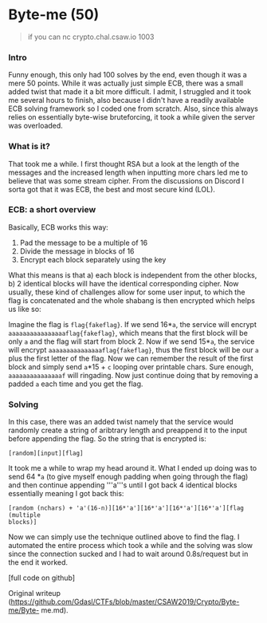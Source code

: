 # Byte-me (50)

>if you can nc crypto.chal.csaw.io 1003

### Intro

Funny enough, this only had 100 solves by the end, even though it was a mere
50 points. While it was actually just simple ECB, there was a small added
twist that made it a bit more difficult. I admit, I struggled and it took me
several hours to finish, also because I didn't have a readily available ECB
solving framework so I coded one from scratch. Also, since this always relies
on essentially byte-wise bruteforcing, it took a while given the server was
overloaded.

### What is it?

That took me a while. I first thought RSA but a look at the length of the
messages and the increased length when inputting more chars led me to believe
that was some stream cipher. From the discussions on Discord I sorta got that
it was ECB, the best and most secure kind (LOL).

### ECB: a short overview

Basically, ECB works this way:

1. Pad the message to be a multiple of 16  
2. Divide the message in blocks of 16  
3. Encrypt each block separately using the key

What this means is that a) each block is independent from the other blocks, b)
2 identical blocks will have the identical corresponding cipher. Now usually,
these kind of challenges allow for some user input, to which the flag is
concatenated and the whole shabang is then encrypted which helps us like so:

Imagine the flag is ```flag{fakeflag}```. If we send 16*```a```, the service
will encrypt ```aaaaaaaaaaaaaaaaflag{fakeflag}```, which means that the first
block will be only ```a``` and the flag will start from block 2. Now if we
send 15*```a```, the service will encrypt ```aaaaaaaaaaaaaaaflag{fakeflag}```,
thus the first block will be our ```a``` plus the first letter of the flag.
Now we can remember the result of the first block and simply send ```a```*15 +
```c``` looping over printable chars. Sure enough,  ```aaaaaaaaaaaaaaaf```
will ringading. Now just continue doing that by removing a padded ```a``` each
time and you get the flag.

### Solving

In this case, there was an added twist namely that the service would randomly
create a string of aribtrary length and preappend it to the input before
appending the flag. So the string that is encrypted is:

```  
[random][input][flag]  
```

It took me a while to wrap my head around it. What I ended up doing was to
send 64 *```a``` (to give myself enough padding when going through the flag)
and then continue appending '''a'''s until I got back 4 identical blocks
essentially meaning I got back this:

```  
[random (nchars) + 'a'(16-n)][16*'a'][16*'a'][16*'a'][16*'a'][flag (multiple
blocks)]  
```

Now we can simply use the technique outlined above to find the flag. I
automated the entire process which took a while and the solving was slow since
the connection sucked and I had to wait around 0.8s/request but in the end it
worked.

[full code on github]

Original writeup
(https://github.com/Gdasl/CTFs/blob/master/CSAW2019/Crypto/Byte-me/Byte-
me.md).